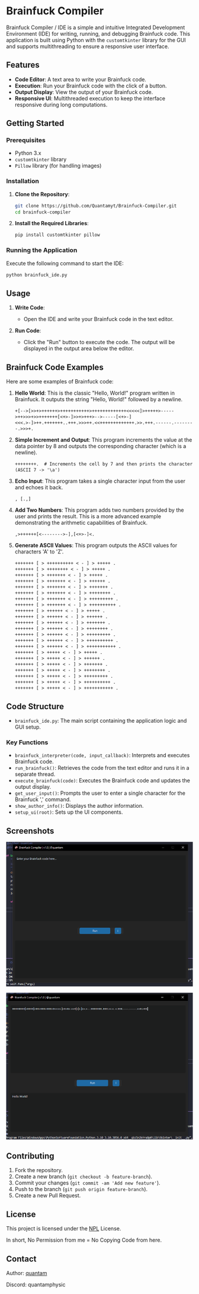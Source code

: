 # Brainfuck Compiler

Brainfuck Compiler / IDE is a simple and intuitive Integrated Development Environment (IDE) for writing, running, and debugging Brainfuck code. This application is built using Python with the `customtkinter` library for the GUI and supports multithreading to ensure a responsive user interface.

## Features

- **Code Editor**: A text area to write your Brainfuck code.
- **Execution**: Run your Brainfuck code with the click of a button.
- **Output Display**: View the output of your Brainfuck code.
- **Responsive UI**: Multithreaded execution to keep the interface responsive during long computations.

## Getting Started

### Prerequisites

- Python 3.x
- `customtkinter` library
- `Pillow` library (for handling images)

### Installation

1. **Clone the Repository**:
   ```sh
   git clone https://github.com/Quantamyt/Brainfuck-Compiler.git
   cd brainfuck-compiler
   ```

2. **Install the Required Libraries**:
   ```sh
   pip install customtkinter pillow
   ```

### Running the Application

Execute the following command to start the IDE:
```sh
python brainfuck_ide.py
```

## Usage

1. **Write Code**:
   - Open the IDE and write your Brainfuck code in the text editor.

2. **Run Code**:
   - Click the "Run" button to execute the code. The output will be displayed in the output area below the editor.

## Brainfuck Code Examples

Here are some examples of Brainfuck code:

1. **Hello World**:
   This is the classic "Hello, World!" program written in Brainfuck. It outputs the string "Hello, World!" followed by a newline.
   ```brainfuck
   +[-->[>>+>++++++>+++++++++++>+++++++++++++<<<<<]>+++++>----->++>>>+>>+++++++[<+>-]>>+>+++>-->-----[<+>-]<<<.>-]>++.+++++++..+++.>>>++.<<+++++++++++++.>>.+++.------.--------.>>>+.
   ```

2. **Simple Increment and Output**:
   This program increments the value at the data pointer by 8 and outputs the corresponding character (which is a newline).
   ```brainfuck
   ++++++++.  # Increments the cell by 7 and then prints the character (ASCII 7 -> '\a')
   ```

3. **Echo Input**:
   This program takes a single character input from the user and echoes it back.
   ```brainfuck
   , [.,]
   ```

4. **Add Two Numbers**:
   This program adds two numbers provided by the user and prints the result. This is a more advanced example demonstrating the arithmetic capabilities of Brainfuck.
   ```brainfuck
   ,>++++++[<-------->-],[<+>-]<.
   ```

5. **Generate ASCII Values**:
   This program outputs the ASCII values for characters 'A' to 'Z'.
   ```brainfuck
   +++++++ [ > ++++++++++ < - ] > +++++ .
   +++++++ [ > ++++++++ < - ] > +++++ .
   +++++++ [ > +++++++ < - ] > +++++ .
   +++++++ [ > +++++++ < - ] > ++++++ .
   +++++++ [ > +++++++ < - ] > +++++++ .
   +++++++ [ > +++++++ < - ] > ++++++++ .
   +++++++ [ > +++++++ < - ] > +++++++++ .
   +++++++ [ > +++++++ < - ] > ++++++++++ .
   +++++++ [ > ++++++ < - ] > +++++ .
   +++++++ [ > ++++++ < - ] > ++++++ .
   +++++++ [ > ++++++ < - ] > +++++++ .
   +++++++ [ > ++++++ < - ] > ++++++++ .
   +++++++ [ > ++++++ < - ] > +++++++++ .
   +++++++ [ > ++++++ < - ] > ++++++++++ .
   +++++++ [ > ++++++ < - ] > +++++++++++ .
   +++++++ [ > +++++ < - ] > +++++ .
   +++++++ [ > +++++ < - ] > ++++++ .
   +++++++ [ > +++++ < - ] > +++++++ .
   +++++++ [ > +++++ < - ] > ++++++++ .
   +++++++ [ > +++++ < - ] > +++++++++ .
   +++++++ [ > +++++ < - ] > ++++++++++ .
   +++++++ [ > +++++ < - ] > +++++++++++ .
   ```

## Code Structure

- `brainfuck_ide.py`: The main script containing the application logic and GUI setup.

### Key Functions

- `brainfuck_interpreter(code, input_callback)`: Interprets and executes Brainfuck code.
- `run_brainfuck()`: Retrieves the code from the text editor and runs it in a separate thread.
- `execute_brainfuck(code)`: Executes the Brainfuck code and updates the output display.
- `get_user_input()`: Prompts the user to enter a single character for the Brainfuck ',' command.
- `show_author_info()`: Displays the author information.
- `setup_ui(root)`: Sets up the UI components.

## Screenshots

![Brainfuck Compiler unused](https://raw.githubusercontent.com/Quantamyt/Brainfuck-Compiler/main/assets/image_2024-05-30_220637041.png)

![Brainfuck Compiler Used](https://raw.githubusercontent.com/Quantamyt/Brainfuck-Compiler/main/assets/image_2024-05-30_220738868.png)

## Contributing

1. Fork the repository.
2. Create a new branch (`git checkout -b feature-branch`).
3. Commit your changes (`git commit -am 'Add new feature'`).
4. Push to the branch (`git push origin feature-branch`).
5. Create a new Pull Request.

## License

This project is licensed under the [NPL](https://choosealicense.com/no-permission/) License.

In short, No Permission from me = No Copying Code from here.

## Contact

Author: [quantam](https://github.com/Quantamyt/)

Discord: quantamphysic
